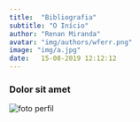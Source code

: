 ```yaml
---
title:  "Bibliografia"
subtitle: "O Início"
author: "Renan Miranda"
avatar: "img/authors/wferr.png"
image: "img/a.jpg"
date:   15-08-2019 12:12:12
---
```


### Dolor sit amet

![foto perfil](https://user-images.githubusercontent.com/53907704/63057845-90ded900-bec1-11e9-897b-59ff5ed98efe.jpg)
